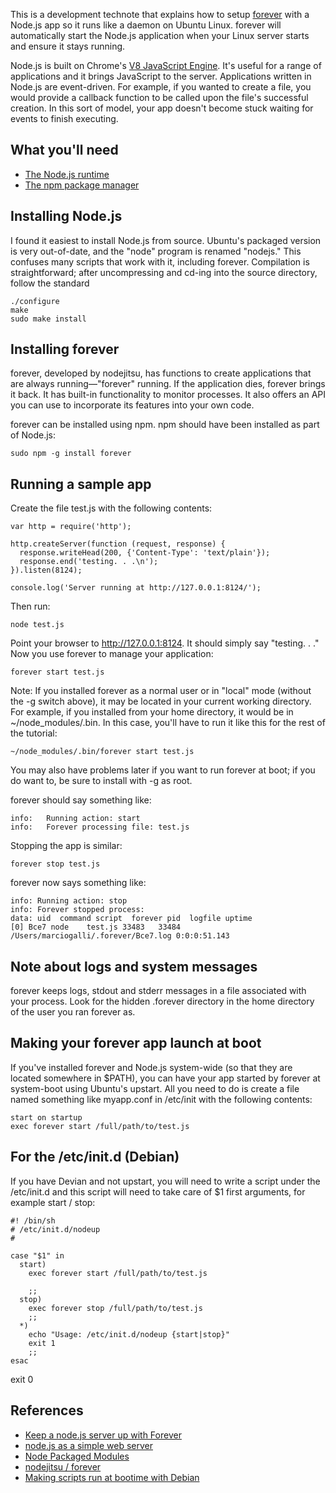 This is a development technote that explains how to setup [forever](https://github.com/nodejitsu/forever) with a Node.js app so it runs like a daemon on Ubuntu Linux.  forever will automatically start the Node.js application when your Linux server starts and ensure it stays running. 


Node.js is built on Chrome's [V8 JavaScript Engine](http://code.google.com/p/V8).  It's useful for a range of applications and it brings JavaScript to the server.  Applications written in Node.js are event-driven.  For example, if you wanted to create a file, you would provide a callback function to be called upon the file's successful creation.  In this sort of model, your app doesn't become stuck waiting for events to finish executing.


## What you'll need

* [The Node.js runtime](http://nodejs.org)
* [The npm package manager](http://npmjs.org)


## Installing Node.js

I found it easiest to install Node.js from source.  Ubuntu's packaged version is very out-of-date, and the "node" program is renamed "nodejs."  This confuses many scripts that work with it, including forever.  Compilation is straightforward; after uncompressing and cd-ing into the source directory, follow the standard

    ./configure
    make
    sudo make install


## Installing forever 

forever, developed by nodejitsu, has functions to create applications that are always running&mdash;"forever" running.  If the application dies, forever brings it back.  It has built-in functionality to monitor processes.  It also offers an API you can use to incorporate its features into your own code. 

forever can be installed using npm.  npm should have been installed as part of Node.js: 

    sudo npm -g install forever


## Running a sample app 

Create the file test.js with the following contents:

    var http = require('http');

    http.createServer(function (request, response) {
      response.writeHead(200, {'Content-Type': 'text/plain'});
      response.end('testing. . .\n');
    }).listen(8124);

    console.log('Server running at http://127.0.0.1:8124/');

Then run:

    node test.js

Point your browser to http://127.0.0.1:8124.  It should simply say "testing. . ."  Now you use forever to manage your application:

    forever start test.js

Note: If you installed forever as a normal user or in "local" mode (without the -g switch above), it may be located in your current working directory.  For example, if you installed from your home directory, it would be in ~/node_modules/.bin.  In this case, you'll have to run it like this for the rest of the tutorial:

    ~/node_modules/.bin/forever start test.js

You may also have problems later if you want to run forever at boot; if you do want to, be sure to install with -g as root.

forever should say something like:

    info:   Running action: start
    info:   Forever processing file: test.js

Stopping the app is similar:

    forever stop test.js

forever now says something like:

    info: Running action: stop
    info: Forever stopped process:
    data: uid  command script  forever pid  logfile uptime       
    [0] Bce7 node    test.js 33483   33484 /Users/marciogalli/.forever/Bce7.log 0:0:0:51.143 


## Note about logs and system messages

forever keeps logs, stdout and stderr messages in a file associated with your process.  Look for the hidden .forever directory in the home directory of the user you ran forever as. 


## Making your forever app launch at boot

If you've installed forever and Node.js system-wide (so that they are located somewhere in $PATH), you can have your app started by forever at system-boot using Ubuntu's upstart.  All you need to do is create a file named something like myapp.conf in /etc/init with the following contents:

    start on startup
    exec forever start /full/path/to/test.js

## For the /etc/init.d (Debian) 

If you have Devian and not upstart, you will need to write a script under the /etc/init.d and this script will need to take care of $1 first arguments, for example start / stop: 

```
#! /bin/sh
# /etc/init.d/nodeup
#

case "$1" in
  start)
    exec forever start /full/path/to/test.js

    ;;
  stop)
    exec forever stop /full/path/to/test.js
    ;;
  *)
    echo "Usage: /etc/init.d/nodeup {start|stop}"
    exit 1
    ;;
esac
```

exit 0

## References

* [Keep a node.js server up with Forever](http://blog.nodejitsu.com/keep-a-nodejs-server-up-with-forever)
* [node.js as a simple web server](http://stackoverflow.com/questions/6084360/node-js-as-a-simple-web-server)
* [Node Packaged Modules](http://npmjs.org/)
* [nodejitsu / forever](https://github.com/nodejitsu/forever)
* [Making scripts run at bootime with Debian](http://www.debian-administration.org/articles/28)


